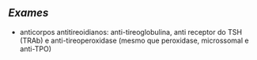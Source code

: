 ## ***Exames***


- anticorpos antitireoidianos: anti-tireoglobulina, anti receptor do TSH (TRAb) e anti-tireoperoxidase (mesmo que peroxidase, microssomal e anti-TPO)

